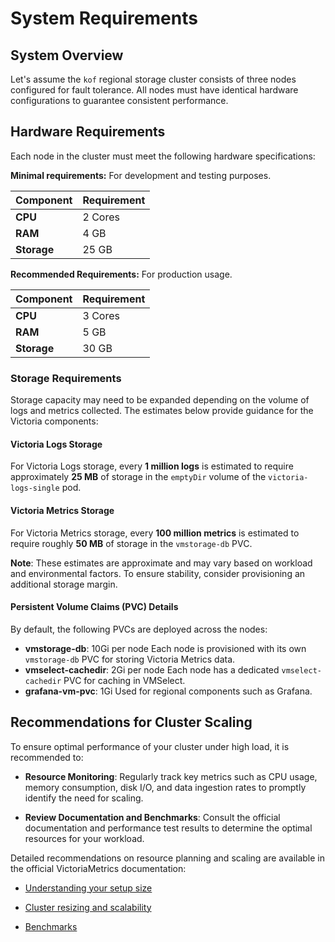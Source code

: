 # System Requirements

## System Overview

Let's assume the `kof` regional storage cluster consists of three nodes configured for fault tolerance.
All nodes must have identical hardware configurations to guarantee consistent performance.

## Hardware Requirements

Each node in the cluster must meet the following hardware specifications:

**Minimal requirements:**
For development and testing purposes.

| Component   | Requirement |
| ----------- | ----------- |
| **CPU**     | 2 Cores     |
| **RAM**     | 4 GB        |
| **Storage** | 25 GB       |

**Recommended Requirements:**
For production usage.

| Component   | Requirement |
| ----------- | ----------- |
| **CPU**     | 3 Cores     |
| **RAM**     | 5 GB        |
| **Storage** | 30 GB       |

### Storage Requirements

Storage capacity may need to be expanded depending on the volume of logs and metrics collected. The estimates below provide guidance for the Victoria components:

#### Victoria Logs Storage

For Victoria Logs storage, every **1 million logs** is estimated to require approximately **25 MB** of storage in the `emptyDir` volume of the `victoria-logs-single` pod.

#### Victoria Metrics Storage

For Victoria Metrics storage, every **100 million metrics** is estimated to require roughly **50 MB** of storage in the `vmstorage-db` PVC.

**Note**: These estimates are approximate and may vary based on workload and environmental factors. To ensure stability, consider provisioning an additional storage margin.

#### Persistent Volume Claims (PVC) Details

By default, the following PVCs are deployed across the nodes:

* **vmstorage-db**: 10Gi per node
Each node is provisioned with its own `vmstorage-db` PVC for storing Victoria Metrics data.
* **vmselect-cachedir**: 2Gi per node
Each node has a dedicated `vmselect-cachedir` PVC for caching in VMSelect.
* **grafana-vm-pvc**: 1Gi
Used for regional components such as Grafana.

## Recommendations for Cluster Scaling

To ensure optimal performance of your cluster under high load, it is recommended to:

* **Resource Monitoring**: Regularly track key metrics such as CPU usage, memory consumption, disk I/O, and data ingestion rates to promptly identify the need for scaling.

* **Review Documentation and Benchmarks**: Consult the official documentation and performance test results to determine the optimal resources for your workload.

Detailed recommendations on resource planning and scaling are available in the official VictoriaMetrics documentation:

* [Understanding your setup size](https://docs.victoriametrics.com/guides/understand-your-setup-size/)

* [Cluster resizing and scalability](https://docs.victoriametrics.com/cluster-victoriametrics/#cluster-resizing-and-scalability)

* [Benchmarks](https://docs.victoriametrics.com/articles/#benchmarks)